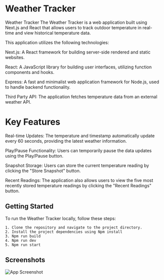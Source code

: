 
# Weather Tracker

Weather Tracker
The Weather Tracker is a web application built using Next.js and React that allows users to track outdoor temperature in real-time and view historical temperature data. 


This application utilizes the following technologies:

Next.js: A React framework for building server-side rendered and static websites.

React: A JavaScript library for building user interfaces, utilizing function components and hooks.

Express: A fast and minimalist web application framework for Node.js, used to handle backend functionality.

Third Party API: The application fetches temperature data from an external weather API.


 # Key Features

Real-time Updates: The temperature and timestamp automatically update every 60 seconds, providing the latest weather information.

Play/Pause Functionality: Users can temporarily pause the data updates using the Play/Pause button.

Snapshot Storage: Users can store the current temperature reading by clicking the "Store Snapshot" button.

Recent Readings: The application also allows users to view the five most recently stored temperature readings by clicking the "Recent Readings" button.
## Getting Started

To run the Weather Tracker locally, follow these steps:

    1. Clone the repository and navigate to the project directory.
    2. Install the project dependencies using Npm install
    3. Npm run build
    4. Npm run dev
    5. Npm run start


## Screenshots

![App Screenshot](https://i.imgur.com/ElJkrho.png)

